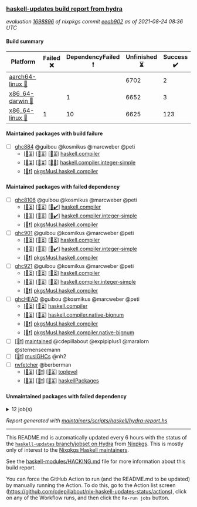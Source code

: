 ### [haskell-updates build report from hydra](https://hydra.nixos.org/jobset/nixpkgs/haskell-updates)
*evaluation [1698896](https://hydra.nixos.org/eval/1698896) of nixpkgs commit [eeab902](https://github.com/NixOS/nixpkgs/commits/eeab902e1ae4ea9df2c432f9864775e866e585cd) as of 2021-08-24 08:36 UTC*
#### Build summary

 | Platform | Failed :x: | DependencyFailed :heavy_exclamation_mark: | Unfinished :hourglass_flowing_sand: | Success :heavy_check_mark: | 
 | --- | --- | --- | --- | --- | 
 | [aarch64-linux :iphone:](https://hydra.nixos.org/eval/1698896?filter=.aarch64-linux) |  |  | 6702 | 2 | 
 | [x86_64-darwin :apple:](https://hydra.nixos.org/eval/1698896?filter=.x86_64-darwin) |  | 1 | 6652 | 3 | 
 | [x86_64-linux :penguin:](https://hydra.nixos.org/eval/1698896?filter=.x86_64-linux) | 1 | 10 | 6625 | 123 | 
#### Maintained packages with build failure
- [ ] [ghc884](https://hydra.nixos.org/eval/1698896?filter=ghc884) @guibou @kosmikus @marcweber @peti
  - [[:iphone::hourglass_flowing_sand:]](https://hydra.nixos.org/build/150741288) [[:apple::hourglass_flowing_sand:]](https://hydra.nixos.org/build/150730933) [[:penguin::hourglass_flowing_sand:]](https://hydra.nixos.org/build/150726194) [haskell.compiler](https://hydra.nixos.org/eval/1698896?filter=haskell.compiler.ghc884)
  - [[:iphone::hourglass_flowing_sand:]](https://hydra.nixos.org/build/150733124) [[:apple::hourglass_flowing_sand:]](https://hydra.nixos.org/build/150733991) [[:penguin::x:]](https://hydra.nixos.org/build/150725232) [haskell.compiler.integer-simple](https://hydra.nixos.org/eval/1698896?filter=haskell.compiler.integer-simple.ghc884)
  -   [[:penguin::heavy_exclamation_mark:]](https://hydra.nixos.org/build/150726417) [pkgsMusl.haskell.compiler](https://hydra.nixos.org/eval/1698896?filter=pkgsMusl.haskell.compiler.ghc884)
#### Maintained packages with failed dependency
- [ ] [ghc8106](https://hydra.nixos.org/eval/1698896?filter=ghc8106) @guibou @kosmikus @marcweber @peti
  - [[:iphone::hourglass_flowing_sand:]](https://hydra.nixos.org/build/150744018) [[:apple::hourglass_flowing_sand:]](https://hydra.nixos.org/build/150742241) [[:penguin::heavy_check_mark:]](https://hydra.nixos.org/build/150724721) [haskell.compiler](https://hydra.nixos.org/eval/1698896?filter=haskell.compiler.ghc8106)
  - [[:iphone::hourglass_flowing_sand:]](https://hydra.nixos.org/build/150740181) [[:apple::hourglass_flowing_sand:]](https://hydra.nixos.org/build/150735166) [[:penguin::heavy_check_mark:]](https://hydra.nixos.org/build/150727172) [haskell.compiler.integer-simple](https://hydra.nixos.org/eval/1698896?filter=haskell.compiler.integer-simple.ghc8106)
  -   [[:penguin::heavy_exclamation_mark:]](https://hydra.nixos.org/build/150732254) [pkgsMusl.haskell.compiler](https://hydra.nixos.org/eval/1698896?filter=pkgsMusl.haskell.compiler.ghc8106)
- [ ] [ghc901](https://hydra.nixos.org/eval/1698896?filter=ghc901) @guibou @kosmikus @marcweber @peti
  - [[:iphone::hourglass_flowing_sand:]](https://hydra.nixos.org/build/150735950) [[:apple::hourglass_flowing_sand:]](https://hydra.nixos.org/build/150728102) [[:penguin::hourglass_flowing_sand:]](https://hydra.nixos.org/build/150741500) [haskell.compiler](https://hydra.nixos.org/eval/1698896?filter=haskell.compiler.ghc901)
  - [[:iphone::hourglass_flowing_sand:]](https://hydra.nixos.org/build/150732915) [[:apple::hourglass_flowing_sand:]](https://hydra.nixos.org/build/150726421) [[:penguin::heavy_check_mark:]](https://hydra.nixos.org/build/150724710) [haskell.compiler.integer-simple](https://hydra.nixos.org/eval/1698896?filter=haskell.compiler.integer-simple.ghc901)
  -   [[:penguin::heavy_exclamation_mark:]](https://hydra.nixos.org/build/150732612) [pkgsMusl.haskell.compiler](https://hydra.nixos.org/eval/1698896?filter=pkgsMusl.haskell.compiler.ghc901)
- [ ] [ghc921](https://hydra.nixos.org/eval/1698896?filter=ghc921) @guibou @kosmikus @marcweber @peti
  - [[:iphone::hourglass_flowing_sand:]](https://hydra.nixos.org/build/150725732) [[:apple::hourglass_flowing_sand:]](https://hydra.nixos.org/build/150734297) [[:penguin::hourglass_flowing_sand:]](https://hydra.nixos.org/build/150737593) [haskell.compiler](https://hydra.nixos.org/eval/1698896?filter=haskell.compiler.ghc921)
  - [[:iphone::hourglass_flowing_sand:]](https://hydra.nixos.org/build/150728335) [[:apple::hourglass_flowing_sand:]](https://hydra.nixos.org/build/150727664) [[:penguin::hourglass_flowing_sand:]](https://hydra.nixos.org/build/150734710) [haskell.compiler.integer-simple](https://hydra.nixos.org/eval/1698896?filter=haskell.compiler.integer-simple.ghc921)
  -   [[:penguin::heavy_exclamation_mark:]](https://hydra.nixos.org/build/150726718) [pkgsMusl.haskell.compiler](https://hydra.nixos.org/eval/1698896?filter=pkgsMusl.haskell.compiler.ghc921)
- [ ] [ghcHEAD](https://hydra.nixos.org/eval/1698896?filter=ghcHEAD) @guibou @kosmikus @marcweber @peti
  - [[:apple::hourglass_flowing_sand:]](https://hydra.nixos.org/build/150744847) [[:penguin::hourglass_flowing_sand:]](https://hydra.nixos.org/build/150741352) [haskell.compiler](https://hydra.nixos.org/eval/1698896?filter=haskell.compiler.ghcHEAD)
  - [[:apple::hourglass_flowing_sand:]](https://hydra.nixos.org/build/150733233) [[:penguin::hourglass_flowing_sand:]](https://hydra.nixos.org/build/150740499) [haskell.compiler.native-bignum](https://hydra.nixos.org/eval/1698896?filter=haskell.compiler.native-bignum.ghcHEAD)
  -  [[:penguin::heavy_exclamation_mark:]](https://hydra.nixos.org/build/150729184) [pkgsMusl.haskell.compiler](https://hydra.nixos.org/eval/1698896?filter=pkgsMusl.haskell.compiler.ghcHEAD)
  -  [[:penguin::heavy_exclamation_mark:]](https://hydra.nixos.org/build/150726321) [pkgsMusl.haskell.compiler.native-bignum](https://hydra.nixos.org/eval/1698896?filter=pkgsMusl.haskell.compiler.native-bignum.ghcHEAD)
- [ ] [[:penguin::heavy_exclamation_mark:]](https://hydra.nixos.org/build/150739467) [maintained](https://hydra.nixos.org/eval/1698896?filter=maintained) @cdepillabout @expipiplus1 @maralorn @sternenseemann
- [ ] [[:penguin::heavy_exclamation_mark:]](https://hydra.nixos.org/build/150741594) [muslGHCs](https://hydra.nixos.org/eval/1698896?filter=muslGHCs) @nh2
- [ ] [nvfetcher](https://hydra.nixos.org/eval/1698896?filter=nvfetcher) @berberman
  - [[:iphone::hourglass_flowing_sand:]](https://hydra.nixos.org/build/150726716) [[:apple::heavy_exclamation_mark:]](https://hydra.nixos.org/build/150733021) [[:penguin::hourglass_flowing_sand:]](https://hydra.nixos.org/build/150728674) [toplevel](https://hydra.nixos.org/eval/1698896?filter=nvfetcher)
  - [[:iphone::hourglass_flowing_sand:]](https://hydra.nixos.org/build/150741379) [[:apple::heavy_exclamation_mark:]](https://hydra.nixos.org/build/150740755) [[:penguin::hourglass_flowing_sand:]](https://hydra.nixos.org/build/150727174) [haskellPackages](https://hydra.nixos.org/eval/1698896?filter=haskellPackages.nvfetcher)
#### Unmaintained packages with failed dependency
<details><summary>12 job(s) </summary>

- [ ] [hello](https://hydra.nixos.org/eval/1698896?filter=hello) 
  - [[:iphone::hourglass_flowing_sand:]](https://hydra.nixos.org/build/150725294) [[:apple::hourglass_flowing_sand:]](https://hydra.nixos.org/build/150734185) [[:penguin::heavy_check_mark:]](https://hydra.nixos.org/build/150735058) [haskellPackages](https://hydra.nixos.org/eval/1698896?filter=haskellPackages.hello)
  -   [[:penguin::heavy_exclamation_mark:]](https://hydra.nixos.org/build/150730876) [pkgsMusl.haskellPackages](https://hydra.nixos.org/eval/1698896?filter=pkgsMusl.haskellPackages.hello)
  -   [[:penguin::hourglass_flowing_sand:]](https://hydra.nixos.org/build/150726746) [pkgsStatic.haskell.packages.integer-simple.ghc8106](https://hydra.nixos.org/eval/1698896?filter=pkgsStatic.haskell.packages.integer-simple.ghc8106.hello)
- [ ] [lens](https://hydra.nixos.org/eval/1698896?filter=lens) 
  - [[:iphone::hourglass_flowing_sand:]](https://hydra.nixos.org/build/150728052) [[:apple::hourglass_flowing_sand:]](https://hydra.nixos.org/build/150736150) [[:penguin::hourglass_flowing_sand:]](https://hydra.nixos.org/build/150730232) [haskellPackages](https://hydra.nixos.org/eval/1698896?filter=haskellPackages.lens)
  -   [[:penguin::heavy_exclamation_mark:]](https://hydra.nixos.org/build/150739289) [pkgsMusl.haskellPackages](https://hydra.nixos.org/eval/1698896?filter=pkgsMusl.haskellPackages.lens)
  -   [[:penguin::hourglass_flowing_sand:]](https://hydra.nixos.org/build/150740578) [pkgsStatic.haskell.packages.integer-simple.ghc8106](https://hydra.nixos.org/eval/1698896?filter=pkgsStatic.haskell.packages.integer-simple.ghc8106.lens)
- [ ] [random](https://hydra.nixos.org/eval/1698896?filter=random) 
  - [[:iphone::hourglass_flowing_sand:]](https://hydra.nixos.org/build/150738969) [[:apple::hourglass_flowing_sand:]](https://hydra.nixos.org/build/150740865) [[:penguin::heavy_check_mark:]](https://hydra.nixos.org/build/150733396) [haskellPackages](https://hydra.nixos.org/eval/1698896?filter=haskellPackages.random)
  -   [[:penguin::heavy_exclamation_mark:]](https://hydra.nixos.org/build/150735220) [pkgsMusl.haskellPackages](https://hydra.nixos.org/eval/1698896?filter=pkgsMusl.haskellPackages.random)
  -   [[:penguin::hourglass_flowing_sand:]](https://hydra.nixos.org/build/150729038) [pkgsStatic.haskell.packages.integer-simple.ghc8106](https://hydra.nixos.org/eval/1698896?filter=pkgsStatic.haskell.packages.integer-simple.ghc8106.random)
</details>

*Report generated with [maintainers/scripts/haskell/hydra-report.hs](https://github.com/NixOS/nixpkgs/blob/haskell-updates/maintainers/scripts/haskell/hydra-report.sh)*


----------------------------------------------------------------------

This README.md is automatically updated every 6 hours with the status of the
[`haskell-updates` branch/jobset on Hydra](https://hydra.nixos.org/jobset/nixpkgs/haskell-updates)
from [Nixpkgs](https://github.com/NixOS/nixpkgs).  This is mostly only of
interest to the [Nixpkgs Haskell maintainers](https://github.com/orgs/NixOS/teams/haskell).

See the
[haskell-modules/HACKING.md](https://github.com/NixOS/nixpkgs/blob/haskell-updates/pkgs/development/haskell-modules/HACKING.md)
file for more information about this build report.

You can force the GitHub Action to run (and the README.md to be updated) by
manually running the Action.  To do this, go to the Action list screen
(https://github.com/cdepillabout/nix-haskell-updates-status/actions),
click on any of the Workflow runs, and then click the `Re-run jobs` button.
